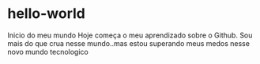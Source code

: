 # hello-world
Inicio do meu mundo 
Hoje começa o meu aprendizado sobre o Github.
Sou mais do que crua nesse mundo..mas estou superando meus medos nesse novo mundo tecnologico
